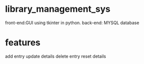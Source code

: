 # library_management_sys
front-end:GUI using tkinter in python.
back-end: MYSQL database

# features
add entry
update details
delete entry
reset details

